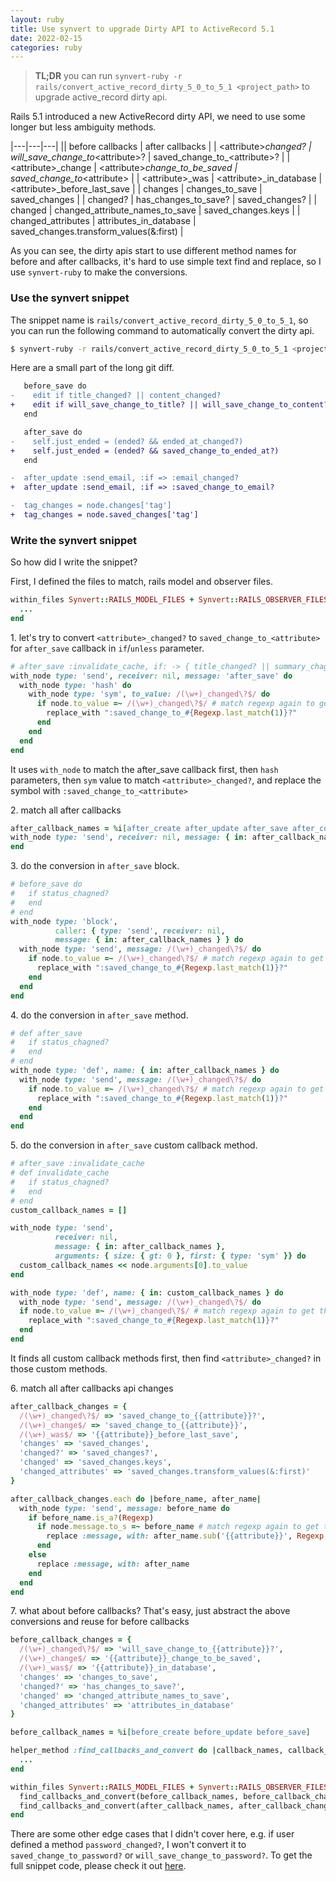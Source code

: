 ```yaml
---
layout: ruby
title: Use synvert to upgrade Dirty API to ActiveRecord 5.1
date: 2022-02-15
categories: ruby
---
```


> **TL;DR** you can run `synvert-ruby -r rails/convert_active_record_dirty_5_0_to_5_1 <project_path>`
> to upgrade active_record dirty api.

Rails 5.1 introduced a new ActiveRecord dirty API, we need to use some longer but less ambiguity methods.

|---|---|---|
|| before callbacks | after callbacks |
| \<attribute\>_changed? | will_save_change_to_\<attribute\>? | saved_change_to_\<attribute\>? |
| \<attribute\>_change | \<attribute\>_change_to_be_saved | saved_change_to_\<attribute\> |
| \<attribute\>_was | \<attribute\>_in_database | \<attribute\>_before_last_save |
| changes | changes_to_save | saved_changes |
| changed? | has_changes_to_save? | saved_changes? |
| changed | changed_attribute_names_to_save | saved_changes.keys |
| changed_attributes | attributes_in_database | saved_changes.transform_values(&:first) |

As you can see, the dirty apis start to use different method names for before and after callbacks,
it's hard to use simple text find and replace, so I use `synvert-ruby` to make the conversions.

### Use the synvert snippet

The snippet name is `rails/convert_active_record_dirty_5_0_to_5_1`, so you can run the following command to automatically convert the dirty api.

```bash
$ synvert-ruby -r rails/convert_active_record_dirty_5_0_to_5_1 <project_path>
```

Here are a small part of the long git diff.

```diff
   before_save do
-    edit if title_changed? || content_changed?
+    edit if will_save_change_to_title? || will_save_change_to_content?
   end

   after_save do
-    self.just_ended = (ended? && ended_at_changed?)
+    self.just_ended = (ended? && saved_change_to_ended_at?)
   end

-  after_update :send_email, :if => :email_changed?
+  after_update :send_email, :if => :saved_change_to_email?

-  tag_changes = node.changes['tag']
+  tag_changes = node.saved_changes['tag']
```

### Write the synvert snippet

So how did I write the snippet?

First, I defined the files to match, rails model and observer files.

```ruby
within_files Synvert::RAILS_MODEL_FILES + Synvert::RAILS_OBSERVER_FILES do
  ...
end
```

1\. let's try to convert `<attribute>_changed?` to `saved_change_to_<attribute>` for `after_save` callback in `if`/`unless` parameter.

```ruby
# after_save :invalidate_cache, if: -> { title_changed? || summary_chagned? }
with_node type: 'send', receiver: nil, message: 'after_save' do
  with_node type: 'hash' do
    with_node type: 'sym', to_value: /(\w+)_changed\?$/ do
      if node.to_value =~ /(\w+)_changed\?$/ # match regexp again to get the last match
        replace_with ":saved_change_to_#{Regexp.last_match(1)}?"
      end
    end
  end
end
```

It uses `with_node` to match the after_save callback first, then `hash` parameters, then `sym` value to match `<attribute>_changed?`, and replace the symbol with `:saved_change_to_<attribute>`

2\. match all after callbacks

```ruby
after_callback_names = %i[after_create after_update after_save after_commit after_create_commit after_update_commit after_save_commit]
with_node type: 'send', receiver: nil, message: { in: after_callback_names } do
end
```

3\. do the conversion in `after_save` block.

```ruby
# before_save do
#   if status_chagned?
#   end
# end
with_node type: 'block',
          caller: { type: 'send', receiver: nil,
          message: { in: after_callback_names } } do
  with_node type: 'send', message: /(\w+)_changed\?$/ do
    if node.to_value =~ /(\w+)_changed\?$/ # match regexp again to get the last match
      replace_with ":saved_change_to_#{Regexp.last_match(1)}?"
    end
  end
end
```

4\. do the conversion in `after_save` method.

```ruby
# def after_save
#   if status_chagned?
#   end
# end
with_node type: 'def', name: { in: after_callback_names } do
  with_node type: 'send', message: /(\w+)_changed\?$/ do
    if node.to_value =~ /(\w+)_changed\?$/ # match regexp again to get the last match
      replace_with ":saved_change_to_#{Regexp.last_match(1)}?"
    end
  end
end
```

5\. do the conversion in `after_save` custom callback method.

```ruby
# after_save :invalidate_cache
# def invalidate_cache
#   if status_chagned?
#   end
# end
custom_callback_names = []

with_node type: 'send',
          receiver: nil,
          message: { in: after_callback_names },
          arguments: { size: { gt: 0 }, first: { type: 'sym' }} do
  custom_callback_names << node.arguments[0].to_value
end

with_node type: 'def', name: { in: custom_callback_names } do
  with_node type: 'send', message: /(\w+)_changed\?$/ do
  if node.to_value =~ /(\w+)_changed\?$/ # match regexp again to get the last match
    replace_with ":saved_change_to_#{Regexp.last_match(1)}?"
  end
end
```

It finds all custom callback methods first, then find `<attribute>_changed?` in those custom methods.

6\. match all after callbacks api changes

```ruby
after_callback_changes = {
  /(\w+)_changed\?$/ => 'saved_change_to_{{attribute}}?',
  /(\w+)_change$/ => 'saved_change_to_{{attribute}}',
  /(\w+)_was$/ => '{{attribute}}_before_last_save',
  'changes' => 'saved_changes',
  'changed?' => 'saved_changes?',
  'changed' => 'saved_changes.keys',
  'changed_attributes' => 'saved_changes.transform_values(&:first)'
}

after_callback_changes.each do |before_name, after_name|
  with_node type: 'send', message: before_name do
    if before_name.is_a?(Regexp)
      if node.message.to_s =~ before_name # match regexp again to get the last match
        replace :message, with: after_name.sub('{{attribute}}', Regexp.last_match(1))
      end
    else
      replace :message, with: after_name
    end
  end
end
```

7\. what about before callbacks? That's easy, just abstract the above conversions and reuse for before callbacks

```ruby
before_callback_changes = {
  /(\w+)_changed\?$/ => 'will_save_change_to_{{attribute}}?',
  /(\w+)_change$/ => '{{attribute}}_change_to_be_saved',
  /(\w+)_was$/ => '{{attribute}}_in_database',
  'changes' => 'changes_to_save',
  'changed?' => 'has_changes_to_save?',
  'changed' => 'changed_attribute_names_to_save',
  'changed_attributes' => 'attributes_in_database'
}

before_callback_names = %i[before_create before_update before_save]

helper_method :find_callbacks_and_convert do |callback_names, callback_changes|
  ...
end

within_files Synvert::RAILS_MODEL_FILES + Synvert::RAILS_OBSERVER_FILES do
  find_callbacks_and_convert(before_callback_names, before_callback_changes)
  find_callbacks_and_convert(after_callback_names, after_callback_changes)
end
```

There are some other edge cases that I didn't cover here, e.g. if user defined a method `password_changed?`, I won't convert it to `saved_change_to_password?` or `will_save_change_to_password?`. To get the full snippet code, please check it out [here](https://github.com/xinminlabs/synvert-snippets-ruby/blob/master/lib/rails/convert_active_record_dirty_5_0_to_5_1.rb).